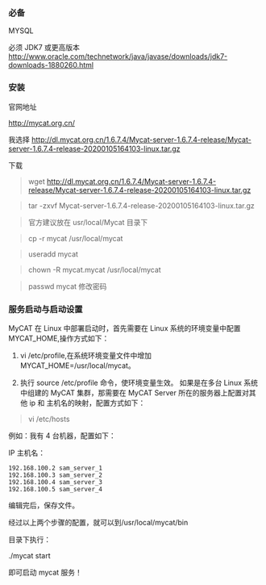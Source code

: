 ### 必备

MYSQL

必须 JDK7 或更高版本 http://www.oracle.com/technetwork/java/javase/downloads/jdk7-downloads-1880260.html


### 安装

官网地址

http://mycat.org.cn/

我选择 http://dl.mycat.org.cn/1.6.7.4/Mycat-server-1.6.7.4-release/Mycat-server-1.6.7.4-release-20200105164103-linux.tar.gz

下载

> wget http://dl.mycat.org.cn/1.6.7.4/Mycat-server-1.6.7.4-release/Mycat-server-1.6.7.4-release-20200105164103-linux.tar.gz


> tar -zxvf Mycat-server-1.6.7.4-release-20200105164103-linux.tar.gz


> 官方建议放在 usr/local/Mycat 目录下

> cp -r mycat /usr/local/mycat

> useradd mycat

> chown -R mycat.mycat /usr/local/mycat

> passwd mycat  修改密码


###  服务启动与启动设置

MyCAT 在 Linux 中部署启动时，首先需要在 Linux 系统的环境变量中配置 MYCAT_HOME,操作方式如下：

1) vi /etc/profile,在系统环境变量文件中增加 MYCAT_HOME=/usr/local/mycat。

2) 执行 source /etc/profile 命令，使环境变量生效。
如果是在多台 Linux 系统中组建的 MyCAT 集群，那需要在 MyCAT Server 所在的服务器上配置对其他 ip 和
主机名的映射，配置方式如下：

>vi /etc/hosts

例如：我有 4 台机器，配置如下：

IP 主机名：


```
192.168.100.2 sam_server_1
192.168.100.3 sam_server_2
192.168.100.4 sam_server_3
192.168.100.5 sam_server_4
```


编辑完后，保存文件。

经过以上两个步骤的配置，就可以到/usr/local/mycat/bin 

目录下执行：

./mycat start

即可启动 mycat 服务！


